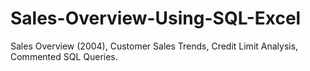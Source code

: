 # Sales-Overview-Using-SQL-Excel
Sales Overview (2004), Customer Sales Trends, Credit Limit Analysis, Commented SQL Queries.
